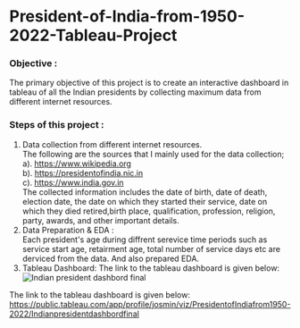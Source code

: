 # President-of-India-from-1950-2022-Tableau-Project 

### Objective :
The primary objective of this project is to create an interactive dashboard in tableau of all the Indian presidents by collecting maximum data from different internet resources. <br>

### Steps of this project :<br>
 1. Data collection from different internet resources. <br> The following are the sources that I mainly used for the data collection;
      <br> a). https://www.wikipedia.org
      <br> b). https://presidentofindia.nic.in 
      <br> c). https://www.india.gov.in 
      <br>The collected information includes the date of birth, date of death, election date, the date on which they started their service, date on which they died retired,birth place, qualification, profession, religion, party, awards, and other important details.<br>
2. Data Preparation & EDA : 
<br> Each president's age during diffrent serevice time periods such as service start age, retairment age, total number of service days etc are derviced from the data. And also prepared EDA.<br>
3. Tableau Dashboard:
The link to the tableau dashboard is given below: 
![Indian president dashbord final](https://user-images.githubusercontent.com/87713648/187443698-f06c741f-24e5-48b1-9848-bac248381102.png)

The link to the tableau dashboard is given below: 
https://public.tableau.com/app/profile/josmin/viz/PresidentofIndiafrom1950-2022/Indianpresidentdashbordfinal
